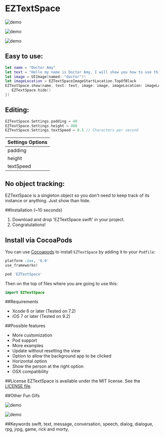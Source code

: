 # EZTextSpace

![demo](e1.gif)

![demo](e2.gif)

![demo](e3.gif)

## Easy to use:
```swift
let name = "Doctor Amy"
let text = "Hello my name is Doctor Amy, I will show you how to use this library."
let image = UIImage(named: "doctor")!
let imageLocation = EZTextSpaceImageStartLocation.TopOfBlack
EZTextSpace.show(name, text: text, image: image, imageLocation: imageLocation, onClick: { () -> () in
   EZTextSpace.hide() 
})
```

## Editing:
```swift
EZTextSpace.Settings.padding = 40
EZTextSpace.Settings.height = 400
EZTextSpace.Settings.textSpeed = 0.5 // Characters per second
```

|Settings Options|
| -------------|
|padding|
|height|
|textSpeed|

## No object tracking:
EZTextSpace is a singleton object so you don't need to keep track of its instance or anything. Just show than hide.  

##Installation (~10 seconds)

1. Download and drop 'EZTextSpace.swift' in your project.  
2. Congratulations!  

## Install via CocoaPods

You can use [Cocoapods](http://cocoapods.org/) to install `EZTextSpace` by adding it to your `Podfile`:

```ruby
platform :ios, '8.0'
use_frameworks!

pod 'EZTextSpace'
```

Then on the top of files where you are going to use this:

```swift
import EZTextSpace
```

##Requirements

- Xcode 6 or later (Tested on 7.2)
- iOS 7 or later (Tested on 9.2)

##Possible features

- More customization
- Pod support 
- More examples
- Update without resetting the view
- Option to allow the background app to be clicked
- Horizontal option
- Show the person at the right option
- OSX compatibility

##License
EZTextSpace is available under the MIT license. See the [LICENSE file](https://github.com/goktugyil/EZTextSpace/blob/master/LICENSE).

##Other Fun Gifs

![demo](g1.gif)

![demo](g2.gif)

##Keywords
swift, text, message, conversation, speech, dialog, dialogue, rpg, jrpg, game, rick and morty,

